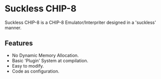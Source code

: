 # Suckless CHIP-8
 Suckless CHIP-8 is a CHIP-8 Emulator/Interpriter
designed in a 'suckless' manner.

## Features
- No Dynamic Memory Allocation.
- Basic 'Plugin' System at compilation.
- Easy to modify.
- Code as configuration.
